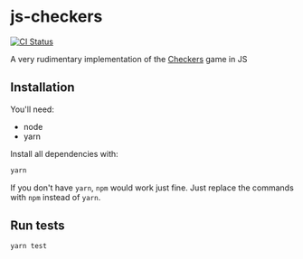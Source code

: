 # js-checkers
[![CI Status](https://github.com/tkhoa2711/js-checkers/actions/workflows/ci.yml/badge.svg)](https://github.com/tkhoa2711/js-checkers/actions/workflows/ci.yml)

A very rudimentary implementation of the [Checkers](https://en.wikipedia.org/wiki/English_draughts)
game in JS

## Installation

You'll need:
- node
- yarn

Install all dependencies with:

```sh
yarn
```

If you don't have `yarn`, `npm` would work just fine. Just replace the commands
with `npm` instead of `yarn`.

## Run tests

```sh
yarn test
```
